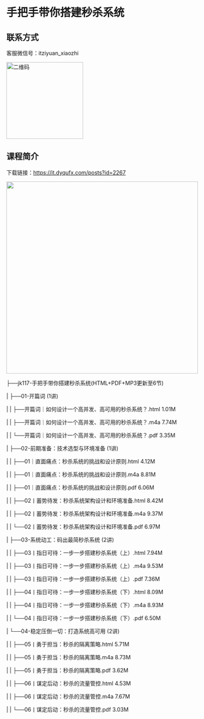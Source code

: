 # 手把手带你搭建秒杀系统

## 联系方式

客服微信号：itziyuan_xiaozhi

<img src="https://ziyuanyun.oss-cn-guangzhou.aliyuncs.com/common/20240614073449/666b82192834a.jpg" width="200" height="200" alt="二维码">

## 课程简介

下载链接：https://it.dyqufx.com/posts?id=2267

<img src="https://ziyuanyun.oss-cn-guangzhou.aliyuncs.com/yun/20240515183758/66449086aa275.jpg" width="500" alt="">

  ├──jk117-手把手带你搭建秒杀系统(HTML+PDF+MP3更新至6节)

 | ├──01-开篇词 (1讲)

 | | ├──开篇词｜如何设计一个高并发、高可用的秒杀系统？.html 1.01M

 | | ├──开篇词｜如何设计一个高并发、高可用的秒杀系统？.m4a 7.74M

 | | └──开篇词｜如何设计一个高并发、高可用的秒杀系统？.pdf 3.35M

 | ├──02-前期准备：技术选型与环境准备 (1讲)

 | | ├──01｜直面痛点：秒杀系统的挑战和设计原则.html 4.12M

 | | ├──01｜直面痛点：秒杀系统的挑战和设计原则.m4a 8.81M

 | | ├──01｜直面痛点：秒杀系统的挑战和设计原则.pdf 6.06M

 | | ├──02丨蓄势待发：秒杀系统架构设计和环境准备.html 8.42M

 | | ├──02丨蓄势待发：秒杀系统架构设计和环境准备.m4a 9.37M

 | | └──02丨蓄势待发：秒杀系统架构设计和环境准备.pdf 6.97M

 | ├──03-系统动工：码出最简秒杀系统 (2讲)

 | | ├──03丨指日可待：一步一步搭建秒杀系统（上）.html 7.94M

 | | ├──03丨指日可待：一步一步搭建秒杀系统（上）.m4a 9.53M

 | | ├──03丨指日可待：一步一步搭建秒杀系统（上）.pdf 7.36M

 | | ├──04丨指日可待：一步一步搭建秒杀系统（下）.html 8.09M

 | | ├──04丨指日可待：一步一步搭建秒杀系统（下）.m4a 8.93M

 | | └──04丨指日可待：一步一步搭建秒杀系统（下）.pdf 6.50M

 | └──04-稳定压倒一切：打造系统高可用 (2讲)

 | | ├──05丨勇于担当：秒杀的隔离策略.html 5.71M

 | | ├──05丨勇于担当：秒杀的隔离策略.m4a 8.73M

 | | ├──05丨勇于担当：秒杀的隔离策略.pdf 3.62M

 | | ├──06丨谋定后动：秒杀的流量管控.html 4.53M

 | | ├──06丨谋定后动：秒杀的流量管控.m4a 7.67M

 | | └──06丨谋定后动：秒杀的流量管控.pdf 3.03M

  